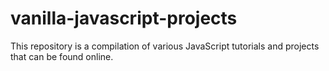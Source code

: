 # vanilla-javascript-projects
This repository is a compilation of various JavaScript tutorials and projects that can be found online.

